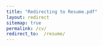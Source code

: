 ```yaml
---
title: "Redirecting to Resume.pdf"
layout: redirect
sitemap: true
permalink: /cv/
redirect_to:  /resume/
---
```

